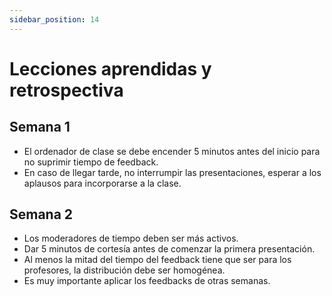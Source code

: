 ```yaml
---
sidebar_position: 14
---
```


# Lecciones aprendidas y retrospectiva

## Semana 1

- El ordenador de clase se debe encender 5 minutos antes del inicio para no suprimir tiempo de feedback.  
- En caso de llegar tarde, no interrumpir las presentaciones, esperar a los aplausos para incorporarse a la clase.

## Semana 2

- Los moderadores de tiempo deben ser más activos.
- Dar 5 minutos de cortesía antes de comenzar la primera presentación. 
- Al menos la mitad del tiempo del feedback tiene que ser para los profesores, la distribución debe ser homogénea. 
- Es muy importante aplicar los feedbacks de otras semanas.